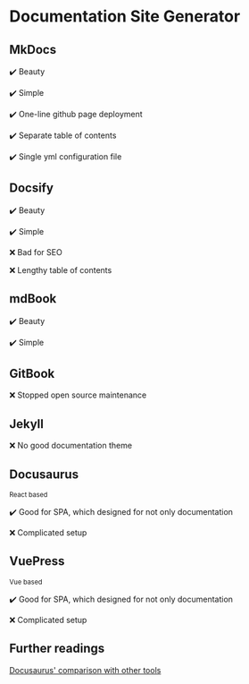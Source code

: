 # Documentation Site Generator

## MkDocs

✔️ Beauty

✔️ Simple

✔️ One-line github page deployment

✔️ Separate table of contents

✔️ Single yml configuration file

## Docsify

✔️ Beauty

✔️ Simple

❌ Bad for SEO

❌ Lengthy table of contents

## mdBook

✔️ Beauty

✔️ Simple

## GitBook

❌ Stopped open source maintenance

## Jekyll

❌ No good documentation theme

## Docusaurus

<sub>React based

✔️ Good for SPA, which designed for not only documentation

❌ Complicated setup

## VuePress

<sub>Vue based

✔️ Good for SPA, which designed for not only documentation

❌ Complicated setup

## Further readings
[Docusaurus' comparison with other tools](https://docusaurus.io/docs#comparison-with-other-tools)